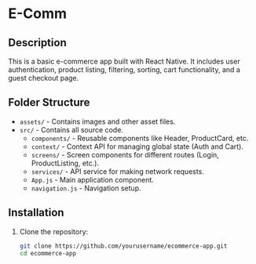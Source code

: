 # E-Comm

## Description
This is a basic e-commerce app built with React Native. It includes user authentication, product listing, filtering, sorting, cart functionality, and a guest checkout page.

## Folder Structure
- `assets/` - Contains images and other asset files.
- `src/` - Contains all source code.
  - `components/` - Reusable components like Header, ProductCard, etc.
  - `context/` - Context API for managing global state (Auth and Cart).
  - `screens/` - Screen components for different routes (Login, ProductListing, etc.).
  - `services/` - API service for making network requests.
  - `App.js` - Main application component.
  - `navigation.js` - Navigation setup.

## Installation
1. Clone the repository:
   ```sh
   git clone https://github.com/yourusername/ecommerce-app.git
   cd ecommerce-app
